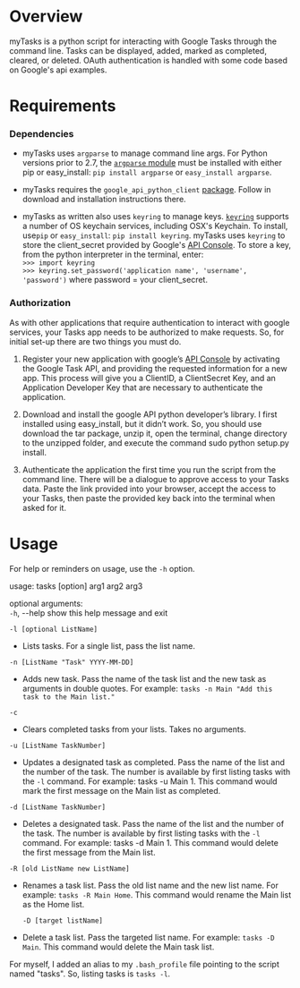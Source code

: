 # Overview

myTasks is a python script for interacting with Google Tasks through the command line. Tasks can be displayed, added, marked as completed, cleared, or deleted. OAuth authentication is handled with some code based on Google's api examples.

# Requirements

### Dependencies  

* myTasks uses `argparse` to manage command line args. For Python versions prior to 2.7, the [`argparse` module](http://pypi.python.org/pypi/argparse) must be installed with either pip or easy_install: `pip install argparse` or `easy_install argparse`.  

* myTasks requires the `google_api_python_client` [package](http://code.google.com/p/google-api-python-client/). Follow in download and installation instructions there.  

* myTasks as written also uses `keyring` to manage keys. [`keyring`](http://pypi.python.org/pypi/keyring) supports a number of OS keychain services, including OSX's Keychain. To install, use`pip` or `easy_install`: `pip install keyring`.  myTasks uses `keyring` to store the client_secret provided by Google's [API Console](https://code.google.com/apis/console/). To store a key, from the python interpreter in the terminal, enter:   
`>>> import keyring`  
`>>> keyring.set_password('application name', 'username', 'password')`
where password = your client_secret.  
 
### Authorization  

As with other applications that require authentication to interact with google services, your Tasks app needs to be authorized to make requests. So, for initial set-up there are two things you must do.  

1. Register your new application with google’s [API Console](https://code.google.com/apis/console/) by activating the Google Task API, and providing the requested information for a new app. This process will give you a ClientID, a ClientSecret Key, and an Application Developer Key that are necessary to authenticate the application.

2. Download and install the google API python developer’s library. I first installed using easy_install, but it didn’t work. So, you should use download the tar package, unzip it, open the terminal, change directory to the unzipped folder, and execute the command sudo python setup.py install.

3. Authenticate the application the first time you run the script from the command line. There will be a dialogue to approve access to your Tasks data. Paste the link provided into your browser, accept the access to your Tasks, then paste the provided key back into the terminal when asked for it.  


# Usage

For help or reminders on usage, use the `-h` option.  

usage: tasks [option] arg1 arg2 arg3

optional arguments:  
  `-h`, --help            show this help message and exit  

  `-l [optional ListName]`  

*  Lists tasks. For a single list, pass the list name.  

  `-n [ListName "Task" YYYY-MM-DD]`  

*  Adds new task. Pass the name of the task list and the new task as arguments in double quotes. For example:  `tasks -n Main "Add this task to the Main list."`

  `-c`                    

*  Clears completed tasks from your lists. Takes no arguments.  

  `-u [ListName TaskNumber]`  
   

*  Updates a designated task as completed. Pass the name of the list and the number of the task. The number is available by first listing tasks with the `-l` command. For example: tasks -u Main 1. This command would mark the first message on the Main list as completed.  

  `-d [ListName TaskNumber]`    
   
*  Deletes a designated task. Pass the name of the list
                       and the number of the task. The number is available by first listing tasks with the `-l` command. For example: tasks -d Main 1. This command would delete the first message from the Main list.   

  `-R [old ListName new ListName]`    

* Renames a task list. Pass the old list name and the
                        new list name. For example: `tasks -R Main Home`. This
                        command would rename the Main list as the Home list.  

  `-D [target listName]`   
		
*   Delete a task list. Pass the targeted list name. For example: `tasks -D Main`. This command would delete the Main task list.  


For myself, I added an alias to my `.bash_profile` file pointing to the script named "tasks". So, listing tasks is `tasks -l`. 

